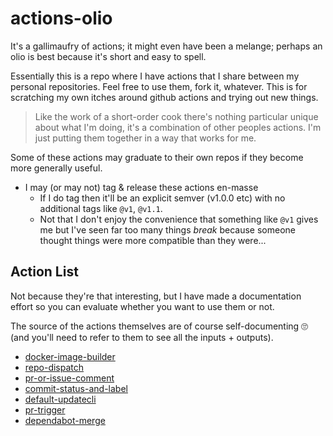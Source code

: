 # actions-olio

It's a gallimaufry of actions; it might even have been a melange; perhaps an olio is best because it's short and easy to spell.

Essentially this is a repo where I have actions that I share between my personal repositories. Feel free to use them, fork it, whatever. This is for scratching my own itches around github actions and trying out new things.

> Like the work of a short-order cook there's nothing particular unique about what I'm doing, it's a combination of other peoples actions. I'm just putting them together in a way that works for me.

Some of these actions may graduate to their own repos if they become more generally useful.

- I may (or may not) tag & release these actions en-masse
  - If I do tag then it'll be an explicit semver (v1.0.0 etc) with no additional tags like `@v1`, `@v1.1`.
  - Not that I don't enjoy the convenience that something like `@v1` gives me but I've seen far too many things _break_ because someone thought things were more compatible than they were...

## Action List

Not because they're that interesting, but I have made a documentation effort so you can evaluate whether you want to use them or not.

The source of the actions themselves are of course self-documenting :roll_eyes: (and you'll need to refer to them to see all the inputs + outputs).

- [docker-image-builder](./docker-image-builder/README.md)
- [repo-dispatch](./repo-dispatch/README.md)
- [pr-or-issue-comment](./pr-or-issue-comment/README.md)
- [commit-status-and-label](./commit-status-and-label/README.md)
- [default-updatecli](./default-updatecli/README.md)
- [pr-trigger](./pr-trigger/README.md)
- [dependabot-merge](./dependabot-merge/README.md)
